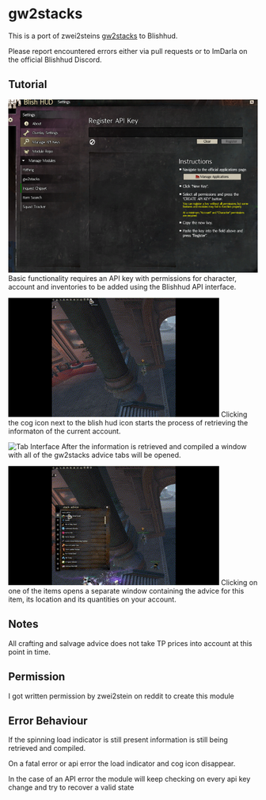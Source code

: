 # gw2stacks
This is a port of zwei2steins [gw2stacks](https://github.com/zwei2stein/gw2stacks) to Blishhud.

Please report encountered errors either via pull requests or to ImDarla on the official Blishhud Discord.

## Tutorial
![Key interface](Docs/KeyInterface.png)
Basic functionality requires an API key with permissions for character, account and inventories to be added using the Blishhud API interface.

![Loading Interface](Docs/waitingForApi.gif)
Clicking the cog icon next to the blish hud icon starts the process of retrieving the informaton of the current account.

![Tab Interface](Docs/diverseTabs)
After the information is retrieved and compiled a window with all of the gw2stacks advice tabs will be opened.

![lDetail Interface](Docs/detailsView.gif)
Clicking on one of the items opens a separate window containing the advice for this item, its location and its quantities on your account.

## Notes
All crafting and salvage advice does not take TP prices into account at this point in time.


## Permission
I got written permission by zwei2stein on reddit to create this module

## Error Behaviour
If the spinning load indicator is still present information is still being retrieved and compiled.

On a fatal error or api error the load indicator and cog icon disappear.

In the case of an API error the module will keep checking on every api key change and try to recover a valid state
